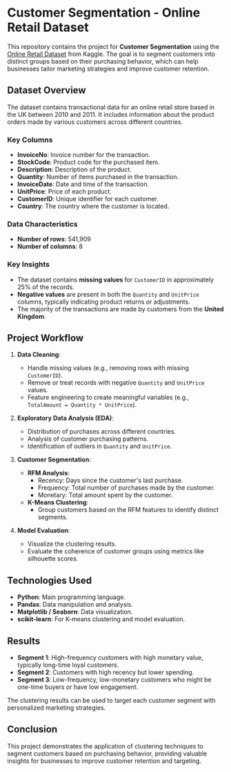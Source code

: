 

# Customer Segmentation - Online Retail Dataset

This repository contains the project for **Customer Segmentation** using the [Online Retail Dataset](https://www.kaggle.com/datasets/divanshu22/online-retail-dataset) from Kaggle. The goal is to segment customers into distinct groups based on their purchasing behavior, which can help businesses tailor marketing strategies and improve customer retention.

## Dataset Overview

The dataset contains transactional data for an online retail store based in the UK between 2010 and 2011. It includes information about the product orders made by various customers across different countries.

### Key Columns

- **InvoiceNo**: Invoice number for the transaction.
- **StockCode**: Product code for the purchased item.
- **Description**: Description of the product.
- **Quantity**: Number of items purchased in the transaction.
- **InvoiceDate**: Date and time of the transaction.
- **UnitPrice**: Price of each product.
- **CustomerID**: Unique identifier for each customer.
- **Country**: The country where the customer is located.

### Data Characteristics

- **Number of rows**: 541,909
- **Number of columns**: 8

### Key Insights

- The dataset contains **missing values** for `CustomerID` in approximately 25% of the records.
- **Negative values** are present in both the `Quantity` and `UnitPrice` columns, typically indicating product returns or adjustments.
- The majority of the transactions are made by customers from the **United Kingdom**.

## Project Workflow

1. **Data Cleaning**:
   - Handle missing values (e.g., removing rows with missing `CustomerID`).
   - Remove or treat records with negative `Quantity` and `UnitPrice` values.
   - Feature engineering to create meaningful variables (e.g., `TotalAmount = Quantity * UnitPrice`).
   
2. **Exploratory Data Analysis (EDA)**:
   - Distribution of purchases across different countries.
   - Analysis of customer purchasing patterns.
   - Identification of outliers in `Quantity` and `UnitPrice`.

3. **Customer Segmentation**:
   - **RFM Analysis**: 
     - Recency: Days since the customer's last purchase.
     - Frequency: Total number of purchases made by the customer.
     - Monetary: Total amount spent by the customer.
   - **K-Means Clustering**:
     - Group customers based on the RFM features to identify distinct segments.
   
4. **Model Evaluation**:
   - Visualize the clustering results.
   - Evaluate the coherence of customer groups using metrics like silhouette scores.

## Technologies Used

- **Python**: Main programming language.
- **Pandas**: Data manipulation and analysis.
- **Matplotlib / Seaborn**: Data visualization.
- **scikit-learn**: For K-means clustering and model evaluation.
  


## Results

- **Segment 1**: High-frequency customers with high monetary value, typically long-time loyal customers.
- **Segment 2**: Customers with high recency but lower spending.
- **Segment 3**: Low-frequency, low-monetary customers who might be one-time buyers or have low engagement.
  
The clustering results can be used to target each customer segment with personalized marketing strategies.

## Conclusion

This project demonstrates the application of clustering techniques to segment customers based on purchasing behavior, providing valuable insights for businesses to improve customer retention and targeting.

